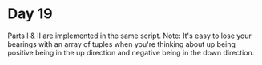 # Day 19
Parts I & II are implemented in the same script. Note: It's easy to lose your bearings with an array
of tuples when you're thinking about up being positive being in the up direction and negative being
in the down direction.
